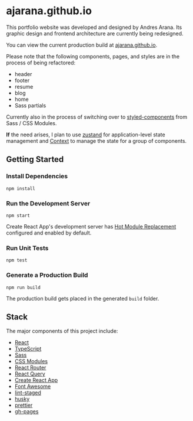 # ajarana.github.io

This portfolio website was developed and designed by Andres Arana. Its graphic design and frontend architecture are currently being redesigned.

You can view the current production build at [ajarana.github.io](https://ajarana.github.io/).

Please note that the following components, pages, and styles are in the process of being refactored:

- header
- footer
- resume
- blog
- home
- Sass partials

Currently also in the process of switching over to [styled-components](https://styled-components.com/) from Sass / CSS Modules.

**If** the need arises, I plan to use [zustand](https://github.com/pmndrs/zustand) for application-level state management and [Context](https://reactjs.org/docs/context.html) to manage the state for a group of components.

## Getting Started

### Install Dependencies

```shell
npm install
```

### Run the Development Server

```shell
npm start
```

Create React App's development server has [Hot Module Replacement](https://webpack.js.org/concepts/hot-module-replacement/) configured and enabled by default.

### Run Unit Tests

```shell
npm test
```

### Generate a Production Build

```shell
npm run build
```

The production build gets placed in the generated `build` folder.

## Stack

The major components of this project include:

- [React](https://github.com/facebook/react)
- [TypeScript](https://github.com/microsoft/TypeScript)
- [Sass](https://github.com/sass/dart-sass)
- [CSS Modules](https://github.com/css-modules/css-modules)
- [React Router](https://github.com/remix-run/react-router)
- [React Query](https://tanstack.com/query/v4)
- [Create React App](https://github.com/facebook/create-react-app)
- [Font Awesome](https://fontawesome.com/)
- [lint-staged](https://github.com/okonet/lint-staged)
- [husky](https://github.com/typicode/husky)
- [prettier](https://github.com/prettier/prettier)
- [gh-pages](https://github.com/tschaub/gh-pages)
